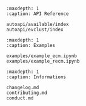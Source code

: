 ```{include} ../README.md
```

```{toctree}
:maxdepth: 1
:caption: API Reference

autoapi/available/index
autoapi/evclust/index
```

```{toctree}
:maxdepth: 1
:caption: Examples

examples/example_ecm.ipynb
examples/example_recm.ipynb
```


```{toctree}
:maxdepth: 1
:caption: Informations

changelog.md
contributing.md
conduct.md
```
